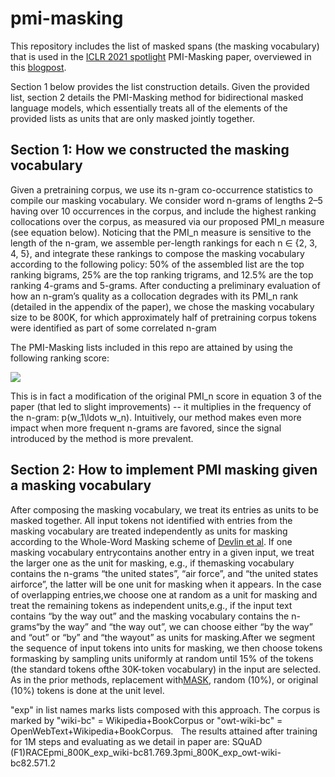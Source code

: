 # pmi-masking
This repository includes the list of masked spans (the masking vocabulary) that is used in the [ICLR 2021 spotlight](https://iclr.cc/virtual/2021/spotlight/3496) PMI-Masking paper, overviewed in this [blogpost](https://www.ai21.com/blog/pmi-masking).

Section 1 below provides the list construction details. Given the provided list, section 2 details the PMI-Masking method for bidirectional masked language models, which essentially treats all of the elements of the provided lists as units that are only masked jointly together. 

## Section 1: How we constructed the masking vocabulary

Given a pretraining corpus, we use its n-gram co-occurrence statistics to compile our masking vocabulary. We consider word n-grams of lengths 2–5 having over 10 occurrences in the corpus, and include the highest ranking collocations over the corpus, as measured via our proposed PMI_n measure (see equation below). Noticing that the PMI_n measure is sensitive to the length of the n-gram, we assemble per-length rankings for each n ∈ {2, 3, 4, 5}, and integrate these rankings to compose the masking vocabulary according to the following policy: 50% of the assembled list  are the top ranking bigrams, 25%  are the top ranking trigrams, and 12.5% are the top ranking 4-grams and 5-grams. After conducting a preliminary evaluation of how an n-gram’s quality as a collocation degrades with its PMI_n rank (detailed in the appendix of the paper), we chose the masking vocabulary size to be 800K, for which approximately half of pretraining corpus tokens were identified as part of some correlated n-gram

The PMI-Masking lists included in this repo are attained by using the following ranking score:

<img src="https://render.githubusercontent.com/render/math?math=\textrm{PMI}_n(w_1\ldots w_n)=\min_{\sigma\in\textrm{seg}(w_1\ldots w_n)}\log\frac{p^2(w_1\ldots w_n)}{\prod_{s\in\sigma}p(s)}">



This is in fact a modification of the original PMI_n score in equation 3 of the paper (that led to slight improvements) -- it multiplies in the frequency of the n-gram: p(w_1\ldots w_n). Intuitively, our method makes even more impact when more frequent n-grams are favored, since the signal introduced by the method is more prevalent.  

## Section 2: How to implement PMI masking given a masking vocabulary

After composing the masking vocabulary, we treat its entries as units to be masked together. All input tokens not identified with entries from the masking vocabulary are treated independently as units for masking according to the Whole-Word Masking scheme of [Devlin et al](https://github.com/google-research/bert). If one masking vocabulary entrycontains another entry in a given input, we treat the larger one as the unit for masking, e.g., if themasking vocabulary contains the n-grams “the united states”, “air force”, and “the united states airforce”, the latter will be one unit for masking when it appears. In the case of overlapping entries,we choose one at random as a unit for masking and treat the remaining tokens as independent units,e.g., if the input text contains “by the way out” and the masking vocabulary contains the n-grams“by the way” and “the way out”, we can choose either “by the way” and “out” or “by” and “the wayout” as units for masking.After we segment the sequence of input tokens into units for masking, we then choose tokens formasking by sampling units uniformly at random until 15% of the tokens (the standard tokens ofthe 30K-token vocabulary) in the input are selected. As in the prior methods, replacement with[MASK](80%), random (10%), or original (10%) tokens is done at the unit level.

"exp" in list names marks lists composed with this approach. The corpus is marked by "wiki-bc" = Wikipedia+BookCorpus or "owt-wiki-bc" = OpenWebText+Wikipedia+BookCorpus.  
The results attained after training for 1M steps and evaluating as we detail in paper are:
SQuAD (F1)RACEpmi_800K_exp_wiki-bc81.769.3pmi_800K_exp_owt-wiki-bc82.571.2
